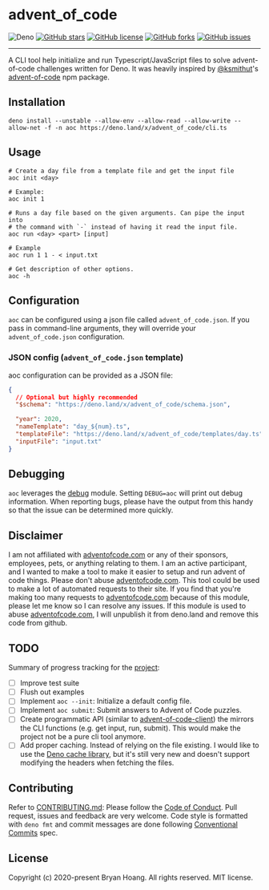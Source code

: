# advent_of_code

![Deno](https://github.com/bryan-hoang/advent-of-code/workflows/Deno/badge.svg)
[![GitHub stars](https://img.shields.io/github/stars/bryan-hoang/advent-of-code)](https://github.com/bryan-hoang/advent-of-code/stargazers)
[![GitHub license](https://img.shields.io/github/license/bryan-hoang/advent-of-code)](https://github.com/bryan-hoang/advent-of-code/blob/main/LICENSE)
[![GitHub forks](https://img.shields.io/github/forks/bryan-hoang/advent-of-code)](https://github.com/bryan-hoang/advent-of-code/network)
[![GitHub issues](https://img.shields.io/github/issues/bryan-hoang/advent-of-code)](https://github.com/bryan-hoang/advent-of-code/issues)

---

A CLI tool help initialize and run Typescript/JavaScript files to solve
advent-of-code challenges written for Deno. It was heavily inspired by
[@ksmithut](https://github.com/ksmithut)'s
[advent-of-code](https://www.npmjs.com/package/advent-of-code) npm package.

## Installation

```shell
deno install --unstable --allow-env --allow-read --allow-write --allow-net -f -n aoc https://deno.land/x/advent_of_code/cli.ts
```

## Usage

```shell
# Create a day file from a template file and get the input file
aoc init <day>

# Example:
aoc init 1

# Runs a day file based on the given arguments. Can pipe the input into
# the command with `-` instead of having it read the input file.
aoc run <day> <part> [input]

# Example
aoc run 1 1 - < input.txt

# Get description of other options.
aoc -h
```

## Configuration

`aoc` can be configured using a json file called `advent_of_code.json`. If you
pass in command-line arguments, they will override your `advent_of_code.json`
configuration.

### JSON config (`advent_of_code.json` template)

aoc configuration can be provided as a JSON file:

```json
{
  // Optional but highly recommended
  "$schema": "https://deno.land/x/advent_of_code/schema.json",

  "year": 2020,
  "nameTemplate": "day_${num}.ts",
  "templateFile": "https://deno.land/x/advent_of_code/templates/day.ts",
  "inputFile": "input.txt"
}
```

<!-- To create a basic configuration in the root directory of your project file you
can run:

```shell
aoc --init
```

this will create a basic `advent_of_code.json` file:

```json
{
  "year": 2020,
  "nameTemplate": "day_${num}.ts",
  "templateFile": "https://deno.land/x/advent_of_code/templates/day.ts"
}
``` -->

## Debugging

`aoc` leverages the [debug](https://deno.land/x/debug) module. Setting
`DEBUG=aoc` will print out debug information. When reporting bugs, please have
the output from this handy so that the issue can be determined more quickly.

## Disclaimer

I am not affiliated with [adventofcode.com](https://adventofcode.com) or any of
their sponsors, employees, pets, or anything relating to them. I am an active
participant, and I wanted to make a tool to make it easier to setup and run
advent of code things. Please don't abuse
[adventofcode.com](https://adventofcode.com). This tool could be used to make a
lot of automated requests to their
site<!-- , which is why this tool leverages caching -->. If you find that you're
making too many requests to [adventofcode.com](https://adventofcode.com) because
of this module, please let me know so I can resolve any issues. If this module
is used to abuse [adventofcode.com](https://adventofcode.com), I will unpublish
it from deno.land and remove this code from github.

## TODO

Summary of progress tracking for the
[project](https://github.com/bryan-hoang/advent-of-code/projects/1):

- [ ] Improve test suite
- [ ] Flush out examples
- [ ] Implement `aoc --init`: Initialize a default config file.
- [ ] Implement `aoc submit`: Submit answers to Advent of Code puzzles.
- [ ] Create programmatic API (similar to
      [advent-of-code-client](https://www.npmjs.com/package/advent-of-code-client))
      the mirrors the CLI functions (e.g. get input, run, submit). This would
      make the project not be a pure cli tool anymore.
- [ ] Add proper caching. Instead of relying on the file existing. I would like
      to use the [Deno cache library](https://deno.land/x/cache), but it's still
      very new and doesn't support modifying the headers when fetching the
      files.

## Contributing

Refer to [CONTRIBUTING.md](./CONTRIBUTING.md): Please follow the
[Code of Conduct](./CODE_OF_CONDUCT.md). Pull request, issues and feedback are
very welcome. Code style is formatted with `deno fmt` and commit messages are
done following [Conventional Commits](https://www.conventionalcommits.org) spec.

## License

Copyright (c) 2020-present Bryan Hoang. All rights reserved. MIT license.
